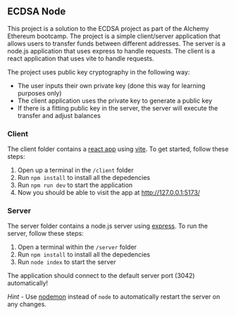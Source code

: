 ## ECDSA Node

This project is a solution to the ECDSA project as part of the Alchemy Ethereum bootcamp. The project is a simple client/server application that allows users to transfer funds between different addresses. The server is a node.js application that uses express to handle requests. The client is a react application that uses vite to handle requests. 

The project uses public key cryptography in the following way:

- The user inputs their own private key (done this way for learning purposes only)
- The client application uses the private key to generate a public key
- If there is a fitting public key in the server, the server will execute the transfer and adjust balances
 
### Client

The client folder contains a [react app](https://reactjs.org/) using [vite](https://vitejs.dev/). To get started, follow these steps:

1. Open up a terminal in the `/client` folder
2. Run `npm install` to install all the depedencies
3. Run `npm run dev` to start the application 
4. Now you should be able to visit the app at http://127.0.0.1:5173/

### Server

The server folder contains a node.js server using [express](https://expressjs.com/). To run the server, follow these steps:

1. Open a terminal within the `/server` folder 
2. Run `npm install` to install all the depedencies 
3. Run `node index` to start the server 

The application should connect to the default server port (3042) automatically! 

_Hint_ - Use [nodemon](https://www.npmjs.com/package/nodemon) instead of `node` to automatically restart the server on any changes.
